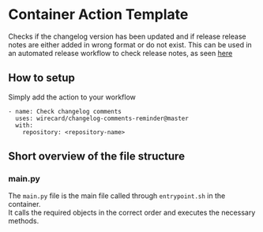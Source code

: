 # Container Action Template

Checks if the changelog version has been updated and if release release notes are either added in wrong format or do not exist. 
This can be used in an automated release workflow to check release notes, as seen [here](https://github.com/wirecard/woocommerce-ee/blob/master/.github/workflows/changelog-comments-reminder.yml)

## How to setup

Simply add the action to your workflow
````
- name: Check changelog comments
  uses: wirecard/changelog-comments-reminder@master
  with:
    repository: <repository-name>
````

## Short overview of the file structure

### main.py

The ```main.py``` file is the main file called through ```entrypoint.sh``` in the container.  
It calls the required objects in the correct order and executes the necessary methods.
